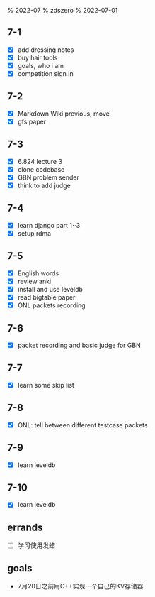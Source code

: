 % 2022-07
% zdszero
% 2022-07-01

## 7-1

- [x] add dressing notes
- [x] buy hair tools
- [x] goals, who i am
- [x] competition sign in

## 7-2

- [x] Markdown Wiki previous, move
- [x] gfs paper

## 7-3

- [x] 6.824 lecture 3
- [x] clone codebase
- [x] GBN problem sender
- [x] think to add judge

## 7-4

- [x] learn django part 1~3
- [x] setup rdma

## 7-5

- [x] English words
- [x] review anki
- [x] install and use leveldb
- [x] read bigtable paper
- [x] ONL packets recording

## 7-6

- [x] packet recording and basic judge for GBN

## 7-7

- [x] learn some skip list

## 7-8

- [x] ONL: tell between different testcase packets

## 7-9

- [x] learn leveldb

## 7-10

- [x] learn leveldb

## errands

- [ ] 学习使用发蜡

## goals

* 7月20日之前用C++实现一个自己的KV存储器
